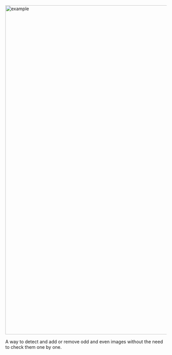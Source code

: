 <img width="1900" height="1025" alt="example" src="https://github.com/user-attachments/assets/4be808b3-2236-4ca0-bab1-299686841ee6" />


A way to detect and add or remove odd and even images without the need to check them one by one.
